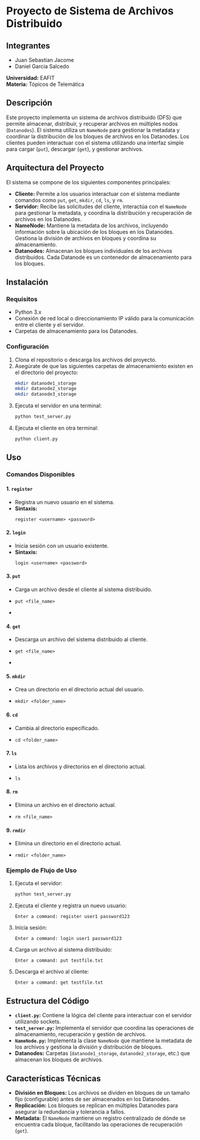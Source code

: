 # Proyecto de Sistema de Archivos Distribuido


## Integrantes
- Juan Sebastian Jacome
- Daniel Garcia Salcedo

**Universidad:** EAFIT  
**Materia:** Tópicos de Telemática

## Descripción

Este proyecto implementa un sistema de archivos distribuido (DFS) que permite almacenar, distribuir, y recuperar archivos en múltiples nodos (`Datanodes`). El sistema utiliza un `NameNode` para gestionar la metadata y coordinar la distribución de los bloques de archivos en los Datanodes. Los clientes pueden interactuar con el sistema utilizando una interfaz simple para cargar (`put`), descargar (`get`), y gestionar archivos.

## Arquitectura del Proyecto

El sistema se compone de los siguientes componentes principales:

- **Cliente:** Permite a los usuarios interactuar con el sistema mediante comandos como `put`, `get`, `mkdir`, `cd`, `ls`, y `rm`.
- **Servidor:** Recibe las solicitudes del cliente, interactúa con el `NameNode` para gestionar la metadata, y coordina la distribución y recuperación de archivos en los Datanodes.
- **NameNode:** Mantiene la metadata de los archivos, incluyendo información sobre la ubicación de los bloques en los Datanodes. Gestiona la división de archivos en bloques y coordina su almacenamiento.
- **Datanodes:** Almacenan los bloques individuales de los archivos distribuidos. Cada Datanode es un contenedor de almacenamiento para los bloques.

## Instalación

### Requisitos

- Python 3.x
- Conexión de red local o direccionamiento IP válido para la comunicación entre el cliente y el servidor.
- Carpetas de almacenamiento para los Datanodes.

### Configuración

1. Clona el repositorio o descarga los archivos del proyecto.
2. Asegúrate de que las siguientes carpetas de almacenamiento existen en el directorio del proyecto:
    ```bash
    mkdir datanode1_storage
    mkdir datanode2_storage
    mkdir datanode3_storage
    ```
3. Ejecuta el servidor en una terminal:
    ```bash
    python test_server.py
    ```
4. Ejecuta el cliente en otra terminal:
    ```bash
    python client.py
    ```

## Uso

### Comandos Disponibles

#### 1. `register`
- Registra un nuevo usuario en el sistema.
- **Sintaxis:** 
    ```
    register <username> <password>
    ```

#### 2. `login`
- Inicia sesión con un usuario existente.
- **Sintaxis:** 
    ```
    login <username> <password>
    ```

#### 3. `put`
- Carga un archivo desde el cliente al sistema distribuido.
-  
    ```
    put <file_name>
    ```
- 

#### 4. `get`
- Descarga un archivo del sistema distribuido al cliente.
- 
    ```
    get <file_name>
    ```
-

#### 5. `mkdir`
- Crea un directorio en el directorio actual del usuario.
- 
    ```
    mkdir <folder_name>
    ```

#### 6. `cd`
- Cambia al directorio especificado.
- 
    ```
    cd <folder_name>
    ```

#### 7. `ls`
- Lista los archivos y directorios en el directorio actual.
- 
    ```
    ls
    ```

#### 8. `rm`
- Elimina un archivo en el directorio actual.
-  
    ```
    rm <file_name>
    ```

#### 9. `rmdir`
- Elimina un directorio en el directorio actual.
- 
    ```
    rmdir <folder_name>
    ```

### Ejemplo de Flujo de Uso

1. Ejecuta el servidor:
    ```bash
    python test_server.py
    ```
2. Ejecuta el cliente y registra un nuevo usuario:
    ```
    Enter a command: register user1 password123
    ```
3. Inicia sesión:
    ```
    Enter a command: login user1 password123
    ```
4. Carga un archivo al sistema distribuido:
    ```
    Enter a command: put testfile.txt
    ```
5. Descarga el archivo al cliente:
    ```
    Enter a command: get testfile.txt
    ```

## Estructura del Código

- **`client.py`:** Contiene la lógica del cliente para interactuar con el servidor utilizando sockets.
- **`test_server.py`:** Implementa el servidor que coordina las operaciones de almacenamiento, recuperación y gestión de archivos.
- **`NameNode.py`:** Implementa la clase `NameNode` que mantiene la metadata de los archivos y gestiona la división y distribución de bloques.
- **Datanodes:** Carpetas (`datanode1_storage`, `datanode2_storage`, etc.) que almacenan los bloques de archivos.

## Características Técnicas

- **División en Bloques:** Los archivos se dividen en bloques de un tamaño fijo (configurable) antes de ser almacenados en los Datanodes.
- **Replicación:** Los bloques se replican en múltiples Datanodes para asegurar la redundancia y tolerancia a fallos.
- **Metadata:** El `NameNode` mantiene un registro centralizado de dónde se encuentra cada bloque, facilitando las operaciones de recuperación (`get`).
